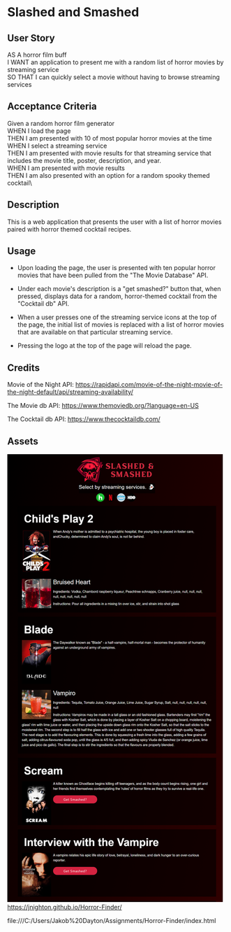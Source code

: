 # Slashed and Smashed

## User Story

AS A horror film buff\
I WANT an application to present me with a random list of horror movies by streaming service\
SO THAT I can quickly select a movie without having to browse streaming services

## Acceptance Criteria

Given a random horror film generator\
WHEN I load the page\
THEN I am presented with 10 of most popular horror movies at the time\
WHEN I select a streaming service\
THEN I am presented with movie results for that streaming service that includes the movie title, poster, description, and year.\
WHEN I am presented with movie results\
THEN I am also presented with an option for a random spooky themed cocktail\

## Description

This is a web application that presents the user with a list of horror movies paired with horror themed cocktail recipes. 

## Usage

- Upon loading the page, the user is presented with ten popular horror movies that have been pulled from the "The Movie Database" API. 

- Under each movie's description is a "get smashed?" button that, when pressed, displays data for a random, horror-themed cocktail from the "Cocktail db" API.

-  When a user presses one of the streaming service icons at the top of the page, the initial list of movies is replaced with a list of horror movies that are available on that particular streaming service. 

- Pressing the logo at the top of the page will reload the page.

## Credits

Movie of the Night API: https://rapidapi.com/movie-of-the-night-movie-of-the-night-default/api/streaming-availability/

The Movie db API: https://www.themoviedb.org/?language=en-US

The Cocktail db API: https://www.thecocktaildb.com/

## Assets

![screenshot](assets/images/website-Screenshot.png)
https://jnighton.github.io/Horror-Finder/

file:///C:/Users/Jakob%20Dayton/Assignments/Horror-Finder/index.html
